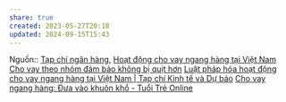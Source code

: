 ```yaml
---
share: true
created: 2023-05-27T20:18
updated: 2024-09-15T15:43
---
```

Nguồn:: [Tạp chí ngân hàng](T%E1%BA%A1p%20ch%C3%AD%20ng%C3%A2n%20h%C3%A0ng.md), [Hoạt động cho vay ngang hàng tại Việt Nam](https://tapchinganhang.gov.vn/hoat-dong-cho-vay-ngang-hang-tai-viet-nam.htm)
[Cho vay theo nhóm đảm bảo không bị quịt hơn](../../T%E1%BB%95%20ch%E1%BB%A9c%20t%C3%A0i%20ch%C3%ADnh/T%E1%BB%95%20ch%E1%BB%A9c%20t%C3%ADn%20d%E1%BB%A5ng/Cho%20vay%20theo%20nh%C3%B3m%20%C4%91%E1%BA%A3m%20b%E1%BA%A3o%20kh%C3%B4ng%20b%E1%BB%8B%20qu%E1%BB%8Bt%20h%C6%A1n.md) 
[Luật pháp hóa hoạt động cho vay ngang hàng tại Việt Nam | Tạp chí Kinh tế và Dự báo](https://kinhtevadubao.vn/luat-phap-hoa-hoat-dong-cho-vay-ngang-hang-tai-viet-nam-27130.html)
[Cho vay ngang hàng: Đưa vào khuôn khổ - Tuổi Trẻ Online](https://tuoitre.vn/cho-vay-ngang-hang-dua-vao-khuon-kho-20220411082233424.htm)
